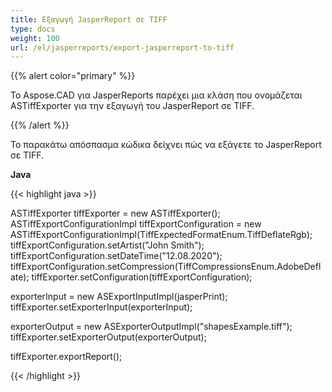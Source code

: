```yaml
---
title: Εξαγωγή JasperReport σε TIFF
type: docs
weight: 100
url: /el/jasperreports/export-jasperreport-to-tiff
---
```


{{% alert color="primary" %}}

Το Aspose.CAD για JasperReports παρέχει μια κλάση που ονομάζεται ASTiffExporter για την εξαγωγή του JasperReport σε TIFF.

{{% /alert %}}

Το παρακάτω απόσπασμα κώδικα δείχνει πώς να εξάγετε το JasperReport σε TIFF.

**Java**

{{< highlight java >}}

ASTiffExporter tiffExporter = new ASTiffExporter();
ASTiffExportConfigurationImpl tiffExportConfiguration = new ASTiffExportConfigurationImpl(TiffExpectedFormatEnum.TiffDeflateRgb);
tiffExportConfiguration.setArtist("John Smith");
tiffExportConfiguration.setDateTime("12.08.2020");
tiffExportConfiguration.setCompression(TiffCompressionsEnum.AdobeDeflate);
tiffExporter.setConfiguration(tiffExportConfiguration);

exporterInput = new ASExportInputImpl(jasperPrint);
tiffExporter.setExporterInput(exporterInput);

exporterOutput = new ASExporterOutputImpl("shapesExample.tiff");
tiffExporter.setExporterOutput(exporterOutput);

tiffExporter.exportReport();

{{< /highlight >}}
